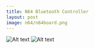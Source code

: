 ```yaml
---
title: N64 Bluetooth Controller
layout: post
image: n64/n64board.png
---
```


![Alt text](/path/to/img.jpg)
![Alt text](/path/to/img.jpg)